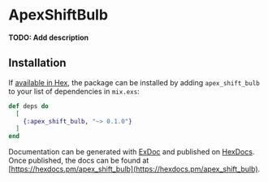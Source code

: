 # ApexShiftBulb

**TODO: Add description**

## Installation

If [available in Hex](https://hex.pm/docs/publish), the package can be installed
by adding `apex_shift_bulb` to your list of dependencies in `mix.exs`:

```elixir
def deps do
  [
    {:apex_shift_bulb, "~> 0.1.0"}
  ]
end
```

Documentation can be generated with [ExDoc](https://github.com/elixir-lang/ex_doc)
and published on [HexDocs](https://hexdocs.pm). Once published, the docs can
be found at [https://hexdocs.pm/apex_shift_bulb](https://hexdocs.pm/apex_shift_bulb).

